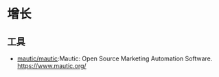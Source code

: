 # 增长

## 工具

* [mautic/mautic](https://github.com/mautic/mautic):Mautic: Open Source Marketing Automation Software. <https://www.mautic.org/>
